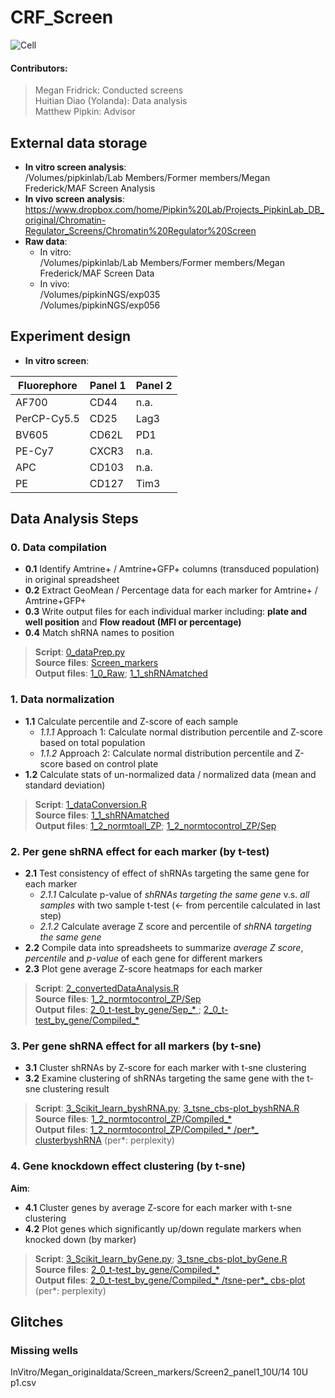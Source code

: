 # CRF_Screen
![Cell](https://i.pinimg.com/originals/7b/70/de/7b70dee0342490ca05c8f2e72b1d9cbc.jpg)

#### Contributors: <br/>
> Megan Fridrick: Conducted screens <br/>
> Huitian Diao (Yolanda): Data analysis <br/>
> Matthew Pipkin: Advisor

## External data storage <br/>
* __In vitro screen analysis__: <br/>
/Volumes/pipkinlab/Lab Members/Former members/Megan Frederick/MAF Screen Analysis
* __In vivo screen analysis__: <br/>
https://www.dropbox.com/home/Pipkin%20Lab/Projects_PipkinLab_DB_original/Chromatin-Regulator_Screens/Chromatin%20Regulator%20Screen
* __Raw data__: <br/>
  * In vitro: <br/>
  /Volumes/pipkinlab/Lab Members/Former members/Megan Frederick/MAF Screen Data <br/>
  * In vivo: <br/>
  /Volumes/pipkinNGS/exp035 <br/>
  /Volumes/pipkinNGS/exp056 

## Experiment design </br>
* __In vitro screen__: <br/>

| Fluorephore | Panel 1 | Panel 2|
| --- | --- | --- |
| AF700 | CD44 | n.a. |
| PerCP-Cy5.5 | CD25 | Lag3 |
| BV605 | CD62L | PD1 |
| PE-Cy7 | CXCR3 | n.a. |
| APC | CD103 | n.a. |
| PE | CD127 | Tim3 |

## Data Analysis Steps
### 0. Data compilation <br/> 
* __0.1__ Identify Amtrine+ / Amtrine+GFP+ columns (transduced population) in original spreadsheet <br/>
* __0.2__ Extract GeoMean / Percentage data for each marker for Amtrine+ / Amtrine+GFP+ <br/> 
* __0.3__ Write output files for each individual marker including: __plate and well position__ and __Flow readout (MFI or percentage)__ <br/> 
* __0.4__ Match shRNA names to position <br/>

>__Script__: [0_dataPrep.py](0_Codes/0_dataPrep.py) <br/> 
__Source files__: [Screen_markers](InVitro/Megan_originaldata/Screen_markers)  <br/> 
__Output files__: [1_0_Raw](InVitro/1_0_Raw); [1_1_shRNAmatched](InVitro/1_1_shRNAmatched) <br/>

### 1. Data normalization <br/> 
* __1.1__ Calculate percentile and Z-score of each sample <br/> 
   * _1.1.1_ Approach 1: Calculate normal distribution percentile and Z-score based on total population <br/> 
   * _1.1.2_ Approach 2: Calculate normal distribution percentile and Z-score based on control plate <br/> 
* __1.2__ Calculate stats of un-normalized data / normalized data (mean and standard deviation) <br/> 
>__Script__: [1_dataConversion.R](0_Codes/1_dataConversion.R) <br/> 
__Source files__: [1_1_shRNAmatched](InVitro/1_1_shRNAmatched) <br/> 
__Output files__: [1_2_normtoall_ZP](InVitro/1_2_normtoall_ZP); [1_2_normtocontrol_ZP/Sep](InVitro/1_2_normtocontrol_ZP/Sep) <br/>

### 2. Per gene shRNA effect for each marker (by t-test)
* __2.1__ Test consistency of effect of shRNAs targeting the same gene for each marker <br/> 
   * _2.1.1_ Calculate p-value of _shRNAs targeting the same gene_ v.s. _all samples_ with two sample t-test (<- from percentile calculated in last step)  <br/> 
   * _2.1.2_ Calculate average Z score and percentile of _shRNA targeting the same gene_  <br/> 
* __2.2__ Compile data into spreadsheets to summarize _average Z score_, _percentile_ and _p-value_ of each gene for different markers
* __2.3__ Plot gene average Z-score heatmaps for each marker
>__Script__: [2_convertedDataAnalysis.R](0_Codes/2_convertedDataAnalysis.R) <br/> 
__Source files__: [1_2_normtocontrol_ZP/Sep](InVitro/1_2_normtocontrol_ZP/Sep) <br/> 
__Output files__: [2_0_t-test_by_gene/Sep_* ](InVitro/2_0_t-test_by_gene); [2_0_t-test_by_gene/Compiled_* ](InVitro/2_0_t-test_by_gene) <br/>

### 3. Per gene shRNA effect for all markers (by t-sne)
* __3.1__ Cluster shRNAs by Z-score for each marker with t-sne clustering
* __3.2__ Examine clustering of shRNAs targeting the same gene with the t-sne clustering result
>__Script__: [3_Scikit_learn_byshRNA.py](0_Codes/3_Scikit_learn_byshRNA.py); [3_tsne_cbs-plot_byshRNA.R](0_Codes/3_tsne_cbs-plot_byshRNA.R) <br/> 
__Source files__: [1_2_normtocontrol_ZP/Compiled_* ](InVitro/1_2_normtocontrol_ZP) <br/> 
__Output files__: [1_2_normtocontrol_ZP/Compiled_* /per*_ clusterbyshRNA](InVitro/1_2_normtocontrol_ZP) (per*: perplexity) <br/>

### 4. Gene knockdown effect clustering (by t-sne)
__Aim__: <br/>
* __4.1__ Cluster genes by average Z-score for each marker with t-sne clustering
* __4.2__ Plot genes which significantly up/down regulate markers when knocked down (by marker)
>__Script__: [3_Scikit_learn_byGene.py](0_Codes/3_Scikit_learn_byGene.py); [3_tsne_cbs-plot_byGene.R](0_Codes/3_tsne_cbs-plot_byGene.R) <br/> 
__Source files__: [2_0_t-test_by_gene/Compiled_* ](InVitro/2_0_t-test_by_gene) <br/> 
__Output files__: [2_0_t-test_by_gene/Compiled_* /tsne-per*_ cbs-plot](InVitro/2_0_t-test_by_gene) (per*: perplexity) <br/>

## Glitches
### Missing wells
InVitro/Megan_originaldata/Screen_markers/Screen2_panel1_10U/14 10U p1.csv





